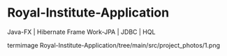# Royal-Institute-Application
Java-FX | Hibernate Frame Work-JPA | JDBC | HQL

termimage Royal-Institute-Application/tree/main/src/project_photos/1.png
